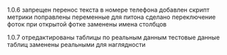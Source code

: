 1.0.6
	запрещен перенос текста в номере телефона
	добавлен скрипт метрики
	поправлены переменные для питона
	сделано переключение фоток при открытой фотке
	заменены имена столбцов

1.0.7
	отредактированы таблицы по реальным данным
	тестовые данные таблиц заменены реальными для наглядности

